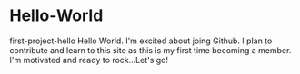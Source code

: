# Hello-World
first-project-hello
Hello World. I'm excited about joing Github. I plan to contribute and learn to this site as this is my first time becoming a member. I'm motivated and ready to rock...Let's go!
